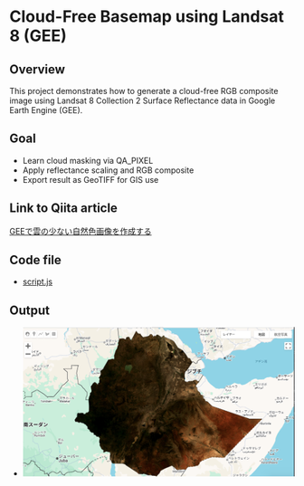 # Cloud-Free Basemap using Landsat 8 (GEE)

## Overview
This project demonstrates how to generate a cloud-free RGB composite image using Landsat 8 Collection 2 Surface Reflectance data in Google Earth Engine (GEE).

## Goal
- Learn cloud masking via QA_PIXEL
- Apply reflectance scaling and RGB composite
- Export result as GeoTIFF for GIS use

## Link to Qiita article
[GEEで雲の少ない自然色画像を作成する](https://qiita.com/akkTYO/items/b6c9614c797003336b2c)

## Code file
- [script.js](./script.js)

## Output
- ![output_map](map_l8_rgb_cloudfree_2017.png)
